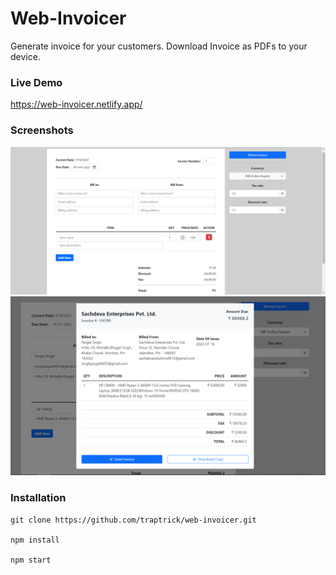 # Web-Invoicer

Generate invoice for your customers. Download Invoice as PDFs to your device.

### Live Demo

https://web-invoicer.netlify.app/

### Screenshots

![screenshot](https://github.com/traptrick/web-invoicer/blob/main/ssone.png)
![screenshot](https://github.com/traptrick/web-invoicer/blob/main/sstwo.png)

### Installation

```
git clone https://github.com/traptrick/web-invoicer.git

npm install

npm start
```
